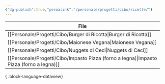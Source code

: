 ```yaml
---
{"dg-publish":true,"permalink":"/personale/progetti/cibo/ricette/"}
---
```




| File                                                                                        |
| ------------------------------------------------------------------------------------------- |
| [[Personale/Progetti/Cibo/Burger di Ricotta\|Burger di Ricotta]]                         |
| [[Personale/Progetti/Cibo/Maionese Vegana\|Maionese Vegana]]                             |
| [[Personale/Progetti/Cibo/Nuggets di Ceci\|Nuggets di Ceci]]                             |
| [[Personale/Progetti/Cibo/Impasto Pizza (forno a legna)\|Impasto Pizza (forno a legna)]] |

{ .block-language-dataview}

